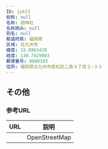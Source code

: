 ```yaml
---
ID: jyk23
総称: null
名称: 田神社
名称読み: null
別名: null
都道府県: 福岡県
区域: 北九州市
緯度: 33.8963429
経度: 130.7429803
郵便番号: 8080103
住所: 福岡県北九州市若松区二島４丁目２−３０
---
```


## その他

### 参考URL

| URL | 説明          |
| --- | ------------- |
|     | OpenStreetMap |
